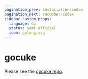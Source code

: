 ```yaml
---
pagination_prev: installation/index
pagination_next: cucumber/index
sidebar_custom_props:
  language: Go
  status: semi-official
  icon: golang.svg
---
```


# gocuke

Please see the [gocuke repo](https://github.com/regen-network/gocuke).
